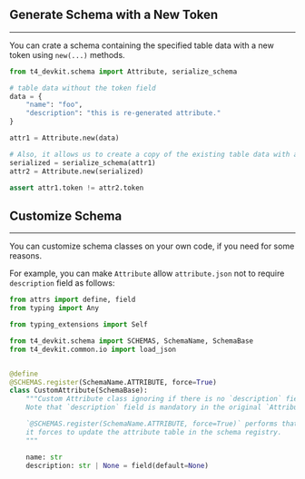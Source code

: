 ## Generate Schema with a New Token

---

You can crate a schema containing the specified table data with a new token using `new(...)` methods.

```python title="generate_attribute.py"
from t4_devkit.schema import Attribute, serialize_schema

# table data without the token field
data = {
    "name": "foo",
    "description": "this is re-generated attribute."
}

attr1 = Attribute.new(data)

# Also, it allows us to create a copy of the existing table data with a new token
serialized = serialize_schema(attr1)
attr2 = Attribute.new(serialized)

assert attr1.token != attr2.token
```

## Customize Schema

---

You can customize schema classes on your own code, if you need for some reasons.

For example, you can make `Attribute` allow `attribute.json` not to require `description` field as follows:

```python title="custom_attribute.py"
from attrs import define, field
from typing import Any

from typing_extensions import Self

from t4_devkit.schema import SCHEMAS, SchemaName, SchemaBase
from t4_devkit.common.io import load_json


@define
@SCHEMAS.register(SchemaName.ATTRIBUTE, force=True)
class CustomAttribute(SchemaBase):
    """Custom Attribute class ignoring if there is no `description` field.
    Note that `description` field is mandatory in the original `Attribute` class.

    `@SCHEMAS.register(SchemaName.ATTRIBUTE, force=True)` performs that
    it forces to update the attribute table in the schema registry.
    """

    name: str
    description: str | None = field(default=None)
```
